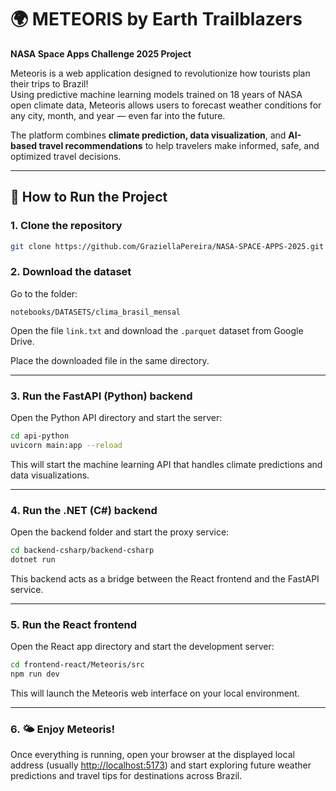 # 🌍 METEORIS by Earth Trailblazers  

**NASA Space Apps Challenge 2025 Project**  

Meteoris is a web application designed to revolutionize how tourists plan their trips to Brazil!  
Using predictive machine learning models trained on 18 years of NASA open climate data, Meteoris allows users to forecast weather conditions for any city, month, and year — even far into the future.  

The platform combines **climate prediction, data visualization**, and **AI-based travel recommendations** to help travelers make informed, safe, and optimized travel decisions.  

---

## 🚀 How to Run the Project  

### 1. Clone the repository  
```bash
git clone https://github.com/GraziellaPereira/NASA-SPACE-APPS-2025.git
```

### 2. Download the dataset

Go to the folder:  
```
notebooks/DATASETS/clima_brasil_mensal
```

Open the file `link.txt` and download the `.parquet` dataset from Google Drive.

Place the downloaded file in the same directory.

---

### 3. Run the FastAPI (Python) backend

Open the Python API directory and start the server:
```bash
cd api-python
uvicorn main:app --reload
```

This will start the machine learning API that handles climate predictions and data visualizations.

---

### 4. Run the .NET (C#) backend

Open the backend folder and start the proxy service:
```bash
cd backend-csharp/backend-csharp
dotnet run
```

This backend acts as a bridge between the React frontend and the FastAPI service.

---

### 5. Run the React frontend

Open the React app directory and start the development server:
```bash
cd frontend-react/Meteoris/src
npm run dev
```

This will launch the Meteoris web interface on your local environment.

---

### 6. 🌤 Enjoy Meteoris!

Once everything is running, open your browser at the displayed local address (usually [http://localhost:5173](http://localhost:5173)) and start exploring future weather predictions and travel tips for destinations across Brazil.
